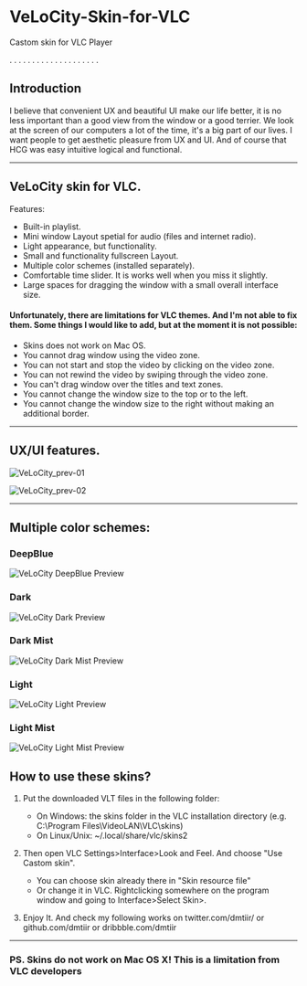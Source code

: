 # VeLoCity-Skin-for-VLC
Castom skin for VLC Player

.
.
.
.
.
.
.
.
.
.
.
.
.
.
.
.
.
.
.
.
## Introduction

I believe that convenient UX and beautiful UI make our life better, it is no less important than a good view from the window or a good terrier. 
We look at the screen of our computers a lot of the time, it's a big part of our lives. I want people to get aesthetic pleasure from UX and UI.
And of course that HCG was easy intuitive logical and functional.

----------------------------------------------------------------------------------------------------------------------------------------------------------


## VeLoCity skin for VLC.

Features:
- Built-in playlist.
- Mini window Layout spetial for audio (files and internet radio).
- Light appearance, but functionality.
- Small and functionality fullscreen Layout.
- Multiple color schemes (installed separately).
- Comfortable time slider. It is works well when you miss it slightly.
- Large spaces for dragging the window with a small overall interface size.


#### Unfortunately, there are limitations for VLC themes. And I'm not able to fix them. Some things I would like to add, but at the moment it is not possible:
- Skins does not work on Mac OS.
- You cannot drag window using the video zone.
- You can not start and stop the video by clicking on the video zone.
- You can not rewind the video by swiping through the video zone.
- You can't drag window over the titles and text zones.
- You cannot change the window size to the top or to the left.
- You cannot change the window size to the right without making an additional border.

----------------------------------------------------------------------------------------------------------------------------------------------------------


## UX/UI features.

![VeLoCity_prev-01](https://user-images.githubusercontent.com/106811960/171930023-1bdd0ab1-9c92-44df-9155-47c4285e3b40.gif)





![VeLoCity_prev-02](https://user-images.githubusercontent.com/106811960/171930043-db982479-0c98-432a-82e0-00c28682d32b.gif)




--------------------------------------------------------------------------------------------------------------------------------------


## Multiple color schemes:




### DeepBlue

![VeLoCity DeepBlue Preview](https://user-images.githubusercontent.com/106811960/171930628-d1b29df5-9042-4715-9ffd-0add49a81bb3.png)





### Dark

![VeLoCity Dark Preview](https://user-images.githubusercontent.com/106811960/171930676-22b97c27-bc5c-4196-b9c8-917c0d5d2a35.png)






### Dark Mist

![VeLoCity Dark Mist Preview](https://user-images.githubusercontent.com/106811960/171930713-09547fe0-ec17-4b6d-9320-d866c7682ca9.png)





### Light
 

![VeLoCity Light Preview](https://user-images.githubusercontent.com/106811960/171930748-cb06a5cf-ba29-482a-9981-31352de90a13.png)





### Light Mist


![VeLoCity Light Mist Preview](https://user-images.githubusercontent.com/106811960/171930779-16538f81-e34f-4e28-a57a-cec141472943.png)





## How to use these skins? 


 1. Put the downloaded VLT files in the following folder:

    - On Windows: the skins folder in the VLC installation directory (e.g. C:\Program Files\VideoLAN\VLC\skins)
    - On Linux/Unix: ~/.local/share/vlc/skins2

 2. Then open VLC Settings>Interface>Look and Feel. And choose "Use Castom skin". 
    - You can choose skin already there in "Skin resource file"
    - Or change it in VLC. Rightclicking somewhere on the program window and going to Interface>Select Skin>.

 3. Enjoy It. And check my following works on  twitter.com/dmtiir/  or  github.com/dmtiir  or  dribbble.com/dmtiir



----------------------------------------------------------------------------------------------------------------------------------------------------------


 ### PS. Skins do not work on Mac OS X! This is a limitation from VLC developers


